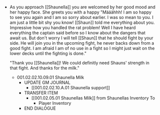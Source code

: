 - As you approach [[Shaunella]] you are welcomed by her good mood and her happy face. She greets you with a happy "Määähhh! I am so happy to see you again and I am so sorry about earlier. I was so mean to you. I am just a little bit shy you know! [[Shaun]] told me everything about you. Impressive how you handled the rat problem! Well I have heard everything the captain said before so I know about the dangers that await us. But don't worry I will tell [[Shaun]] that he should fight by your side. He will join you in the upcoming fight, he never backs down from a good fight. I am afraid I am of no use in a fight so I might just wait on the lower decks until the fighting is done."
  
  "Thank you [[Shaunella]]! We could definitly need Shauns' strength in that fight. And thanks for the milk."
	- 001.02.02.10.09.01 Shaunella Milk
		- UPDATE GM JOURNAL
			- [[001.02.02.10.A.01 Shaunella support]]
		- TRANSFER ITEM
			- [[001.02.05.01 Shaunellas Milk]] from Shaunellas Inventory To
				- Player Inventory
		- END DIALOGUE